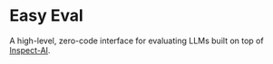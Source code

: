 # Easy Eval

A high-level, zero-code interface for evaluating LLMs built on top of [Inspect-AI](https://inspect.ai-safety-institute.org.uk/).

